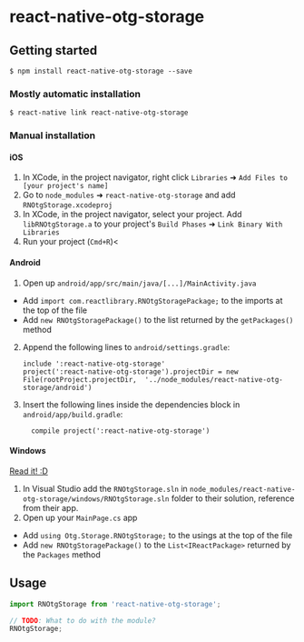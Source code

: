 
# react-native-otg-storage

## Getting started

`$ npm install react-native-otg-storage --save`

### Mostly automatic installation

`$ react-native link react-native-otg-storage`

### Manual installation


#### iOS

1. In XCode, in the project navigator, right click `Libraries` ➜ `Add Files to [your project's name]`
2. Go to `node_modules` ➜ `react-native-otg-storage` and add `RNOtgStorage.xcodeproj`
3. In XCode, in the project navigator, select your project. Add `libRNOtgStorage.a` to your project's `Build Phases` ➜ `Link Binary With Libraries`
4. Run your project (`Cmd+R`)<

#### Android

1. Open up `android/app/src/main/java/[...]/MainActivity.java`
  - Add `import com.reactlibrary.RNOtgStoragePackage;` to the imports at the top of the file
  - Add `new RNOtgStoragePackage()` to the list returned by the `getPackages()` method
2. Append the following lines to `android/settings.gradle`:
  	```
  	include ':react-native-otg-storage'
  	project(':react-native-otg-storage').projectDir = new File(rootProject.projectDir, 	'../node_modules/react-native-otg-storage/android')
  	```
3. Insert the following lines inside the dependencies block in `android/app/build.gradle`:
  	```
      compile project(':react-native-otg-storage')
  	```

#### Windows
[Read it! :D](https://github.com/ReactWindows/react-native)

1. In Visual Studio add the `RNOtgStorage.sln` in `node_modules/react-native-otg-storage/windows/RNOtgStorage.sln` folder to their solution, reference from their app.
2. Open up your `MainPage.cs` app
  - Add `using Otg.Storage.RNOtgStorage;` to the usings at the top of the file
  - Add `new RNOtgStoragePackage()` to the `List<IReactPackage>` returned by the `Packages` method


## Usage
```javascript
import RNOtgStorage from 'react-native-otg-storage';

// TODO: What to do with the module?
RNOtgStorage;
```
  